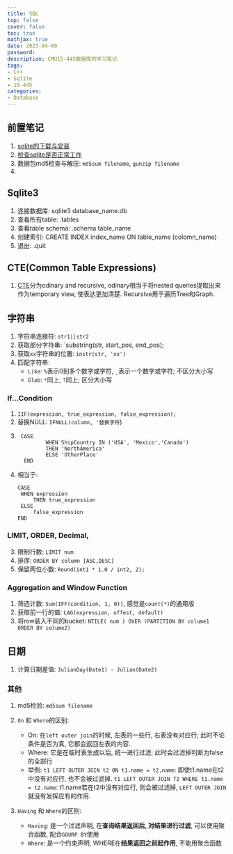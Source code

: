 ```yaml
---
title: SQL 
top: false
cover: false
toc: true
mathjax: true
date: 2023-04-09
password:
description: CMU15-445数据库的学习笔记
tags:
- C++
- Sqlite
- 15-445
categories:
- Database
---
```


## 前置笔记
1. [sqlite的下载与安装](https://www.tutorialspoint.com/sqlite/sqlite_installation.htm)
2. [检查sqlite是否正常工作](https://sqlite.org/cli.html#getting_started)
3. 数据包md5检查与解压: `md5sum filename`, `gunzip filename`
4. 

## Sqlite3

1. 连接数据库: sqlite3 database_name.db
1. 查看所有table: .tables
3. 查看table schema: .schema table_name
4. 创建索引: CREATE INDEX index_name ON table_name (colomn_name)
5. 退出: .quit
<!-- more -->

## CTE(Common Table Expressions)
1. [CTE](https://sqlite.org/lang_with.html)分为odinary and recursive, odinary相当于将nested queries提取出来作为temporary view, 使表达更加清楚. Recursive用于遍历Tree和Graph.

## 字符串

1. 字符串连接符: `str1||str2`
2. 获取部分字符串: `substring(str, start_pos, end_pos);
3. 获取`xx`字符串的位置: `instr(str, 'xx')`
4. 匹配字符串:
   - `Like`: `%`表示0到多个数字或字符, `_`表示一个数字或字符; 不区分大小写
   - `Glob`: `*`同上, `?`同上; 区分大小写

### If...Condition

1. `IIF(expression, true_expression, false_expression);`
2. 替换NULL: `IFNULL(column, '替换字符`)
3.   ```
      CASE 
              WHEN ShipCountry IN ('USA', 'Mexico','Canada')
              THEN 'NorthAmerica'
              ELSE 'OtherPlace'
       END
       ```
3. 相当于:
   ```
   CASE
    WHEN expression
        THEN true_expression
    ELSE
        false_expression
   END  
   ```

### LIMIT, ORDER, Decimal, 

3. 限制行数: `LIMIT num`
4. 排序: `ORDER BY column [ASC,DESC]`
5. 保留两位小数: `Round(int1 * 1.0 / int2, 2);`

### Aggregation and Window Function

1. 筛选计数: `Sum(IFF(condition, 1, 0))`, 感觉是`count(*)`的通用版
2. 获取前一行的值: `LAG(expression, offest, default)`
3. 将row装入不同的bucket: `NTILE( num ) OVER (PARTITION BY colume1 ORDER BY colume2)`

## 日期

1. 计算日期差值: `JulianDay(Date1) - Julian(Date2)`

### 其他

1. md5检验: `md5sum filename`
2. `On` 和 `Where`的区别:
   - On: 在`left outer join`的时候, 左表的一些行, 右表没有对应行; 此时不论条件是否为真, 它都会返回左表的内容.
   - Where: 它是在临时表生成以后, 统一进行过滤; 此时会过滤掉判断为false的全部行
   - 举例: `t1 LEFT OUTER JOIN t2 ON t1.name = t2.name`: 即使t1.name在t2中没有对应行, 也不会被过滤掉.
         `t1 LEFT OUTER JOIN T2 WHERE t1.name = t2.name`: t1.name若在t2中没有对应行, 则会被过滤掉, `LEFT OUTER JOIN`就没有发挥应有的作用.

3. `Having` 和 `Where`的区别:
   - `Having`: 是一个过滤声明, 在**查询结果返回后, 对结果进行过滤**, 可以使用聚合函数, 配合`GOURP BY`使用
   - `Where`: 是一个约束声明, WHERE在**结果返回之前起作用**, 不能用聚合函数